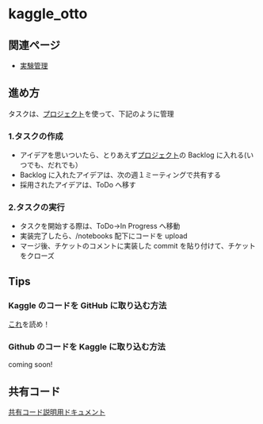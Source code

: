 # kaggle_otto

## 関連ページ

-   [実験管理](https://docs.google.com/spreadsheets/d/1Br1GpHDM-zCWoxzzBk4m5koF3EzXDhFOBjRc1t0Kt8A/edit#gid=0)

## 進め方

タスクは、[プロジェクト](https://github.com/users/coffeemountain/projects/5/views/1?layout=board)を使って、下記のように管理

### 1.タスクの作成

-   アイデアを思いついたら、とりあえず[プロジェクト](https://github.com/users/coffeemountain/projects/5/views/1?layout=board)の Backlog に入れる(いつでも、だれでも）
-   Backlog に入れたアイデアは、次の週１ミーティングで共有する
-   採用されたアイデアは、ToDo へ移す

### 2.タスクの実行

-   タスクを開始する際は、ToDo→In Progress へ移動
-   実装完了したら、/notebooks 配下にコードを upload
-   マージ後、チケットのコメントに実装した commit を貼り付けて、チケットをクローズ

## Tips

### Kaggle のコードを GitHub に取り込む方法

[これ](https://www.kaggle.com/product-feedback/295170)を読め！

### Github のコードを Kaggle に取り込む方法

coming soon!

## 共有コード

[共有コード説明用ドキュメント](./src/README.md)

